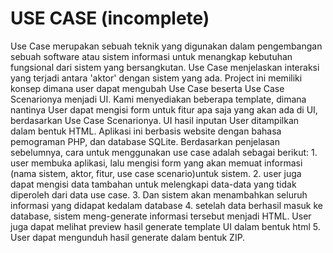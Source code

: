 <h1>USE CASE (incomplete)</h1>
Use Case merupakan sebuah teknik yang digunakan dalam pengembangan sebuah software atau sistem informasi untuk menangkap kebutuhan fungsional dari sistem yang bersangkutan. Use Case menjelaskan interaksi yang terjadi antara 'aktor' dengan sistem yang ada. 
Project ini memiliki konsep dimana user dapat mengubah Use Case beserta Use Case Scenarionya menjadi UI.
Kami menyediakan beberapa template, dimana nantinya User dapat mengisi form untuk fitur apa saja yang akan ada di UI, berdasarkan Use Case Scenarionya. UI hasil inputan User ditampilkan dalam bentuk HTML. 
Aplikasi ini berbasis website dengan bahasa pemograman PHP, dan database SQLite.
Berdasarkan penjelasan sebelumnya, cara untuk menggunakan use case adalah sebagai berikut:
1. user membuka aplikasi, lalu mengisi form yang akan memuat informasi (nama sistem, aktor, fitur, use case scenario)untuk sistem. 
2. user juga dapat  mengisi data tambahan untuk melengkapi data-data yang tidak diperoleh dari data use case. 
3. Dan sistem akan menambahkan seluruh informasi yang didapat kedalam database
4. setelah data berhasil masuk ke database, sistem meng-generate informasi tersebut menjadi HTML. User juga dapat melihat preview hasil generate template UI dalam bentuk html
5. User dapat mengunduh hasil generate dalam bentuk ZIP.
